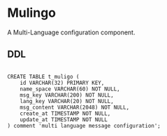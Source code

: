 # Mulingo
A Multi-Language configuration component.

## DDL
```mysql

CREATE TABLE t_muligo (
    id VARCHAR(32) PRIMARY KEY,
    name_space VARCHAR(60) NOT NULL,
    msg_key VARCHAR(200) NOT NULL,
    lang_key VARCHAR(20) NOT NULL,
    msg_content VARCHAR(2048) NOT NULL,
    create_at TIMESTAMP NOT NULL,
    update_at TIMESTAMP NOT NULL
) comment 'multi language message configuration';

```
